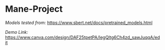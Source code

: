 # Mane-Project

*Models tested from:* https://www.sbert.net/docs/pretrained_models.html


*Demo Link:* https://www.canva.com/design/DAF25tpetPA/IegQltg6Ch4zd_sawJuqqA/edit
